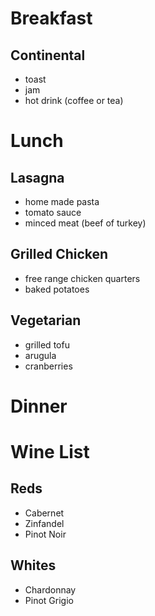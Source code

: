 # Breakfast 
## Continental
- toast
- jam
- hot drink (coffee or tea)

# Lunch
## Lasagna
- home made pasta
- tomato sauce
- minced meat (beef of turkey)
## Grilled Chicken
- free range chicken quarters
- baked potatoes
## Vegetarian
- grilled tofu
- arugula
- cranberries

# Dinner

# Wine List
## Reds
- Cabernet
- Zinfandel
- Pinot Noir
## Whites
- Chardonnay
- Pinot Grigio